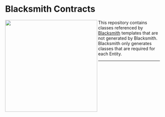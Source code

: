 # Blacksmith Contracts


<img height="300" align="left" src="https://s3-us-west-2.amazonaws.com/oss-avatars/blacksmith_round_readme.png">


This repository contains classes referenced by [Blacksmith](https://github.com/Indatus/blacksmith) templates that are not generated by Blacksmith.  Blacksmith only generates classes that are required for each Entity.

---
